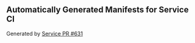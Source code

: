 ## Automatically Generated Manifests for Service CI
Generated by [Service PR #631](https://github.com/trustyai-explainability/trustyai-explainability/pull/631)
